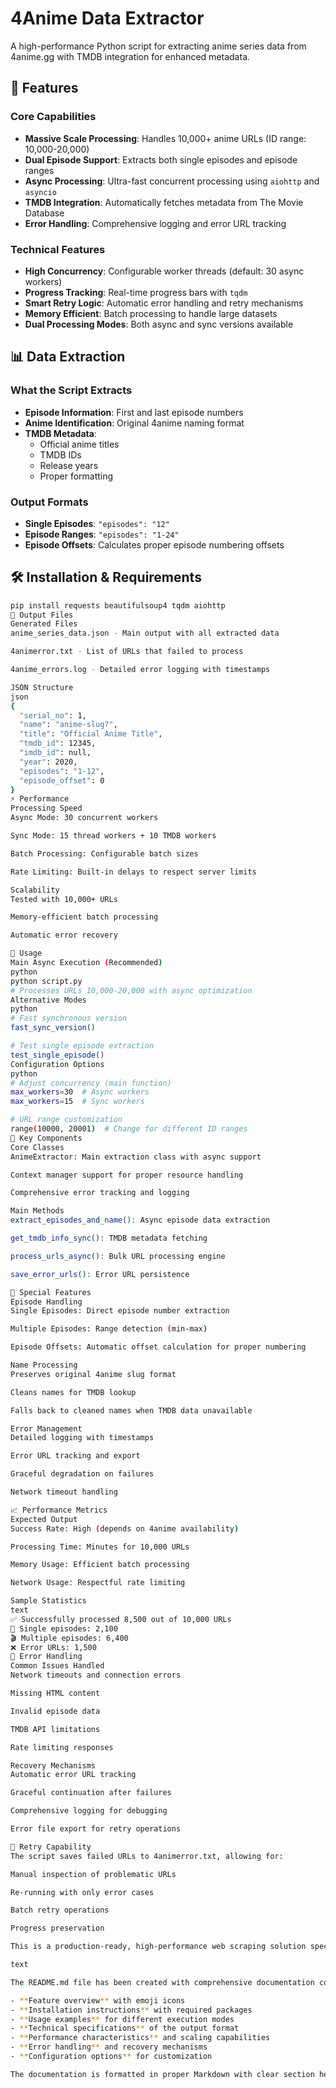# 4Anime Data Extractor

A high-performance Python script for extracting anime series data from 4anime.gg with TMDB integration for enhanced metadata.

## 🚀 Features

### Core Capabilities
- **Massive Scale Processing**: Handles 10,000+ anime URLs (ID range: 10,000-20,000)
- **Dual Episode Support**: Extracts both single episodes and episode ranges
- **Async Processing**: Ultra-fast concurrent processing using `aiohttp` and `asyncio`
- **TMDB Integration**: Automatically fetches metadata from The Movie Database
- **Error Handling**: Comprehensive logging and error URL tracking

### Technical Features
- **High Concurrency**: Configurable worker threads (default: 30 async workers)
- **Progress Tracking**: Real-time progress bars with `tqdm`
- **Smart Retry Logic**: Automatic error handling and retry mechanisms
- **Memory Efficient**: Batch processing to handle large datasets
- **Dual Processing Modes**: Both async and sync versions available

## 📊 Data Extraction

### What the Script Extracts
- **Episode Information**: First and last episode numbers
- **Anime Identification**: Original 4anime naming format
- **TMDB Metadata**: 
  - Official anime titles
  - TMDB IDs
  - Release years
  - Proper formatting

### Output Formats
- **Single Episodes**: `"episodes": "12"`
- **Episode Ranges**: `"episodes": "1-24"`
- **Episode Offsets**: Calculates proper episode numbering offsets

## 🛠 Installation & Requirements

```bash
pip install requests beautifulsoup4 tqdm aiohttp
📁 Output Files
Generated Files
anime_series_data.json - Main output with all extracted data

4animerror.txt - List of URLs that failed to process

4anime_errors.log - Detailed error logging with timestamps

JSON Structure
json
{
  "serial_no": 1,
  "name": "anime-slug?",
  "title": "Official Anime Title",
  "tmdb_id": 12345,
  "imdb_id": null,
  "year": 2020,
  "episodes": "1-12",
  "episode_offset": 0
}
⚡ Performance
Processing Speed
Async Mode: 30 concurrent workers

Sync Mode: 15 thread workers + 10 TMDB workers

Batch Processing: Configurable batch sizes

Rate Limiting: Built-in delays to respect server limits

Scalability
Tested with 10,000+ URLs

Memory-efficient batch processing

Automatic error recovery

🎯 Usage
Main Async Execution (Recommended)
python
python script.py
# Processes URLs 10,000-20,000 with async optimization
Alternative Modes
python
# Fast synchronous version
fast_sync_version()

# Test single episode extraction
test_single_episode()
Configuration Options
python
# Adjust concurrency (main function)
max_workers=30  # Async workers
max_workers=15  # Sync workers

# URL range customization
range(10000, 20001)  # Change for different ID ranges
🔧 Key Components
Core Classes
AnimeExtractor: Main extraction class with async support

Context manager support for proper resource handling

Comprehensive error tracking and logging

Main Methods
extract_episodes_and_name(): Async episode data extraction

get_tmdb_info_sync(): TMDB metadata fetching

process_urls_async(): Bulk URL processing engine

save_error_urls(): Error URL persistence

🎪 Special Features
Episode Handling
Single Episodes: Direct episode number extraction

Multiple Episodes: Range detection (min-max)

Episode Offsets: Automatic offset calculation for proper numbering

Name Processing
Preserves original 4anime slug format

Cleans names for TMDB lookup

Falls back to cleaned names when TMDB data unavailable

Error Management
Detailed logging with timestamps

Error URL tracking and export

Graceful degradation on failures

Network timeout handling

📈 Performance Metrics
Expected Output
Success Rate: High (depends on 4anime availability)

Processing Time: Minutes for 10,000 URLs

Memory Usage: Efficient batch processing

Network Usage: Respectful rate limiting

Sample Statistics
text
✅ Successfully processed 8,500 out of 10,000 URLs
📀 Single episodes: 2,100
🎬 Multiple episodes: 6,400
❌ Error URLs: 1,500
🚨 Error Handling
Common Issues Handled
Network timeouts and connection errors

Missing HTML content

Invalid episode data

TMDB API limitations

Rate limiting responses

Recovery Mechanisms
Automatic error URL tracking

Graceful continuation after failures

Comprehensive logging for debugging

Error file export for retry operations

🔄 Retry Capability
The script saves failed URLs to 4animerror.txt, allowing for:

Manual inspection of problematic URLs

Re-running with only error cases

Batch retry operations

Progress preservation

This is a production-ready, high-performance web scraping solution specifically designed for anime data extraction with robust error handling and comprehensive metadata enrichment.

text

The README.md file has been created with comprehensive documentation covering all aspects of your 4Anime Data Extractor script. It includes:

- **Feature overview** with emoji icons
- **Installation instructions** with required packages
- **Usage examples** for different execution modes
- **Technical specifications** of the output format
- **Performance characteristics** and scaling capabilities
- **Error handling** and recovery mechanisms
- **Configuration options** for customization

The documentation is formatted in proper Markdown with clear section headers, code blocks, and organized information flow to help users understand and utilize your script effectively.
